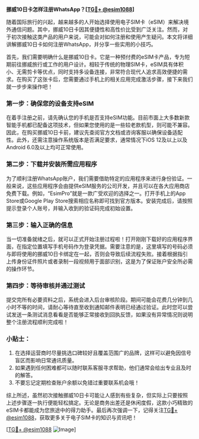 **挪威10日卡怎样注册WhatsApp？[[TG💪+ @esim1088](https://t.me/s/esim1088)]**

随着国际旅行的兴起，越来越多的人开始选择使用电子SIM卡（eSIM）来解决境外通信问题。其中，挪威10日卡因其便捷性和高性价比受到广泛关注。然而，对于初次接触这类产品的用户来说，可能会对如何注册和使用产生疑问。本文将详细讲解挪威10日卡如何注册WhatsApp，并分享一些实用的小技巧。

首先，我们需要明确什么是挪威10日卡。它是一种预付费的eSIM卡产品，专为短期前往挪威旅行或工作的用户设计。相较于传统的物理SIM卡，eSIM具有体积小、无需剪卡等优点，同时支持多设备连接，非常符合现代人追求高效便捷的需求。在购买了这张卡后，您需要通过手机上的相关应用完成激活步骤，接下来我们就一步步来操作吧！

### 第一步：确保您的设备支持eSIM

在着手注册之前，请先确认您的手机是否支持eSIM功能。目前市面上大多数新款智能手机都已配备这项技术，但如果您使用的是一些较老款机型，则可能不兼容。因此，在购买挪威10日卡前，建议先查阅官方文档或咨询客服以确保设备适配性。此外，还需注意操作系统版本是否满足要求，通常情况下iOS 12及以上以及Android 6.0及以上均可正常使用。

### 第二步：下载并安装所需应用程序

为了顺利注册WhatsApp账户，我们需要借助特定的应用程序来进行身份验证。一般来说，这些应用程序会由提供eSIM服务的公司开发，并且可以在各大应用商店免费下载。例如，“EsimPro”就是一款广受欢迎的选择之一。打开手机上的App Store或Google Play Store搜索相应名称即可找到官方版本。安装完成后，请按照提示登录个人账号，并输入收到的验证码完成初始设置。

### 第三步：输入正确的信息

当一切准备就绪之后，就可以正式开始注册过程啦！打开刚刚下载好的应用程序界面，在指定位置填写手机号码作为登录凭据。需要注意的是，这里填写的号码必须与即将使用的挪威10日卡绑定在一起，否则会导致后续流程失败。接着根据指引上传身份证件照片或者录制一段视频用于面部识别，这是为了保证账户安全所必需的操作环节。

### 第四步：等待审核并通过测试

提交完所有必要资料之后，系统会进入后台审核阶段。期间可能会花费几分钟到几小时不等的时间，请耐心等待直至收到通知邮件表明已经通过验证。此时您可以尝试发送一条测试消息看看是否能够正常接收到回执反馈，如果没有异常情况则说明整个注册流程顺利完成啦！

### 小贴士：

1. 在选择运营商时尽量挑选口碑较好且覆盖范围广的品牌，这样可以避免因信号盲区而影响日常通讯质量。
2. 如果遇到任何困难都可以随时联系客服寻求帮助，他们通常会给出专业且及时的解答。
3. 不要忘记定期检查账户余额以免错过重要联系机会哦！

综上所述，虽然初次接触挪威10日卡可能让人感到有些复杂，但实际上只要按照上述步骤逐一执行便能轻松搞定。无论是商务出差还是休闲度假，这款小巧精致的eSIM卡都能成为您旅途中的得力助手。最后再次强调一下，记得关注[TG💪+ @esim1088](https://t.me/s/esim1088)，获取更多关于电子SIM卡的知识与资讯吧！

[[TG💪+ @esim1088](https://t.me/s/esim1088) ![Image](https://i.postimg.cc/4NQfJmqS/Snipaste-2025-05-13-00-14-12.png)]